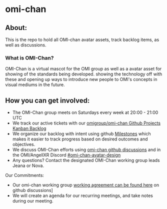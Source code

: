 # omi-chan
## About: 
This is the repo to hold all OMI-chan avatar assets, track backlog items, as well as discussions. 

### What is OMI-Chan? 
OMI-Chan is a virtual mascot for the OMI group as well as a avatar asset for showing of the standards being developed. showing the technology off with these and opening up ways to introduce new people to OMI's concepts in visual mediums in the future.

## How you can get involved: 
- The OMI-Chan group meets on Saturdays every week at 20:00 - 21:00 UTC 
- We track our active tickets with our [omigroup/omi-chan Github Projects Kanban Backlog](https://github.com/omigroup/omi-chan/projects/1?add_cards_query=is%3Aopen)
- We organize our backlog with intent using github [Milestones](https://github.com/omigroup/omi-chan/milestones) which makes it easier to track progress based on desired outcomes and objectives.
- We discuss OMI-Chan efforts using [omi-chan github discussions](https://github.com/omigroup/omi-chan/discussions) and in the OMI/AngellXR Discord [#omi-chan-avatar-design](https://discord.gg/bSN983Dw)
- Any questions? Contact the designated OMI-Chan working group leads Jeana or Nova.

Our Commitments: 
- Our omi-chan working group [working agreement can be found here](https://github.com/omigroup/omi-chan/discussions/4) on github discussions]
- We will create an agenda for our recurring meetings, and take notes during our meeting. 
